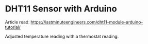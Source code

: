 # DHT11 Sensor with Arduino

Article read:
https://lastminuteengineers.com/dht11-module-arduino-tutorial/

Adjusted temperature reading with a thermostat reading.
